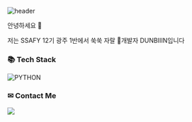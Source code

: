 ![header](https://capsule-render.vercel.app/api?type=Venom&color=8962de&height=300&section=header&text=DUNBIIIN%20ZONE&fontSize=90&fontColor=ffffff)

안녕하세요 👋

저는 SSAFY 12기 광주 1반에서 쑥쑥 자랄 🌱개발자 DUNBIIIN입니다
### 📚 Tech Stack

![PYTHON](https://img.shields.io/badge/Python-3776AB?style=for-the-badge&logo=python&logoColor=white)

### ✉ Contact Me
 <a href="https://www.instagram.com/dev.dobby/"><img src="https://img.shields.io/badge/Instagram-E4405F?style=flat-square&logo=Instagram&logoColor=white&link=https://www.instagram.com/dunbinee/"/></a>